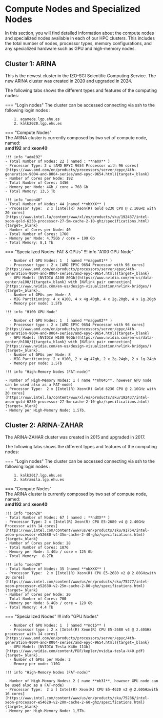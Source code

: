 # Compute Nodes and Specialized Nodes

In this section, you will find detailed information about the compute nodes and specialized nodes available in each of our HPC clusters. This includes the total number of nodes, processor types, memory configurations, and any specialized hardware such as GPU and high-memory nodes.


## Cluster 1: **ARINA**
This is the newest cluster in the IZO-SGI Scientific Computing Service.
The new ARINA cluster was created in 2020 and upgraded in 2024.

The following tabs shows the different types and features of the computing nodes:

=== "Login nodes"
    The cluster can be accessed connecting via ssh to the following login nodes :

        1. agamede.lgp.ehu.es
        2. kalk2020.lgp.ehu.es

=== "Compute Nodes"  
    The ARINA cluster is currently composed by two set of compute node, named:    
     **amd192** and **xeon40**

    !!! info "adm192"
    - Total Number of Nodes: 22 ( named : **naXX** )
    - Processor Type: 2 x [AMD EPYC 9654 Processor with 96 cores](https://www.amd.com/en/products/processors/server/epyc/4th-generation-9004-and-8004-series/amd-epyc-9654.html){target=_blank}
    - Number of Cores per Node: 192 
    - Total Number of Cores: 3456
    - Memory per Node: 4Gb / core = 768 Gb
    - Total Memory: 13,5 Tb

    !!! info "xeon40"
    - Total Number of Nodes: 44 (named **nhXXX** )
    - Processor Type:  2 x [Intel(R) Xeon(R) Gold 6230 CPU @ 2.10GHz with 20 cores](https://www.intel.la/content/www/xl/es/products/sku/192437/intel-xeon-gold-6230-processor-27-5m-cache-2-10-ghz/specifications.html){target=_blank}
    - Number of Cores per Node: 40 
    - Total Number of Cores: 1760
    - Memory per Node: 4,75Gb / core = 190 Gb
    - Total Memory: 8,1 Tb

=== "Specialized Nodes: FAT & GPUs"
    !!! info "A100 GPU Node"
      
      - Number of GPU Nodes: 1  ( named **nagpu01** )
      - Processor type : 2 x [AMD EPYC 9654 Processor with 96 cores](https://www.amd.com/en/products/processors/server/epyc/4th-generation-9004-and-8004-series/amd-epyc-9654.html){target=_blank}
      - GPU Model: [NVIDIA A100 80Gb](https://www.nvidia.com/en-us/data-center/a100/){target=_blank} with [NVlink pair connection](https://www.nvidia.com/en-us/design-visualization/nvlink-bridges/){target=_blank}. 
      - Number of GPUs per Node: 8
      - MIG Partitioning: 4 x A100, 4 x 4g.40gb, 4 x 2g.20gb, 4 x 1g.20gb 
      - Memory per node: 1.5Tb 

    !!! info "H100 GPU Node"
      
      - Number of GPU Nodes: 1  ( named **nagpu02** )
      - Processor type : 2 x [AMD EPYC 9654 Processor with 96 cores](https://www.amd.com/en/products/processors/server/epyc/4th-generation-9004-and-8004-series/amd-epyc-9654.html){target=_blank}
      - GPU Model: [NVIDIA H100 96Gb](https://www.nvidia.com/en-us/data-center/h100/){target=_blank} with [NVlink pair connection](https://www.nvidia.com/en-us/design-visualization/nvlink-bridges/){target=_blank}. 
      - Number of GPUs per Node: 8
      - MIG Partitioning: 2 x H100, 2 x 4g.47gb, 2 x 2g.24gb, 2 x 1g.24gb 
      - Memory per node: 1.5Tb 

    !!! info "High-Memory Nodes (FAT-node)" 

    - Number of High-Memory Nodes: 1 ( name **nh045**, however GPU node can be used also as a FAT-node)
    - Processor Type:  2 x [Intel(R) Xeon(R) Gold 6230 CPU @ 2.10GHz with 20 cores](https://www.intel.la/content/www/xl/es/products/sku/192437/intel-xeon-gold-6230-processor-27-5m-cache-2-10-ghz/specifications.html){target=_blank}
    - Memory per High-Memory Node: 1,5Tb.

## Cluster 2: **ARINA-ZAHAR**
The ARINA-ZAHAR cluster was created in 2015 and upgraded in 2017.

The following tabs shows the different types and features of the computing nodes:

=== "Login nodes" 
    The cluster can be accessed connecting via ssh to the following login nodes : 

        1. kalk2017.lgp.ehu.es
        2. katramila.lgp.ehu.es

=== "Compute Nodes"  
    The ARINA cluster is currently composed by two set of compute node, named:    
     **amd192** and **xeon40**

    !!! info "xeon28"
    - Total Number of Nodes: 67 ( named : **ndXX** )
    - Processor Type: 2 x [Intel(R) Xeon(R) CPU E5-2680 v4 @ 2.40GHz Processor with 14 cores](https://www.intel.com/content/www/us/en/products/sku/91754/intel-xeon-processor-e52680-v4-35m-cache-2-40-ghz/specifications.html){target=_blank}
    - Number of Cores per Node: 28 
    - Total Number of Cores: 1876
    - Memory per Node: 4.4Gb / core = 125 Gb
    - Total Memory:  8.2Tb

    !!! info "xeon20"
    - Total Number of Nodes: 35 (named **nbXXX** )
    - Processor Type:  2 x [Intel(R) Xeon(R) CPU E5-2680 v2 @ 2.80GHzwith 10 cores](https://www.intel.com/content/www/us/en/products/sku/75277/intel-xeon-processor-e52680-v2-25m-cache-2-80-ghz/specifications.html){target=_blank}
    - Number of Cores per Node: 20 
    - Total Number of Cores: 700
    - Memory per Node: 6.4Gb / core = 128 Gb
    - Total Memory: 4.4 Tb

=== "Specialized Nodes" 
    !!! info "GPU Nodes"
      
      - Number of GPU Nodes: 1  ( named **nd15** )
      - Processor type : 2 x [Intel(R) Xeon(R) CPU E5-2680 v4 @ 2.40GHz processor with 14 cores](https://www.amd.com/en/products/processors/server/epyc/4th-generation-9004-and-8004-series/amd-epyc-9654.html){target=_blank}
      - GPU Model: [NVIDIA Tesla K40m 11Gb](https://www.nvidia.com/content/PDF/kepler/nvidia-tesla-k40.pdf){target=_blank}. 
      - Number of GPUs per Node: 2 
      - Memory per node: 110G 

    !!! info "High-Memory Nodes (FAT-node)" 

    - Number of High-Memory Nodes: 2 ( name **nb31**, however GPU node can be used also as a FAT-node)
    - Processor Type:  2 x [ Intel(R) Xeon(R) CPU E5-4620 v2 @ 2.60GHzwith 16 cores](https://www.intel.com/content/www/us/en/products/sku/75286/intel-xeon-processor-e54620-v2-20m-cache-2-60-ghz/specifications.html){target=_blank}
    - Memory per High-Memory Node: 1,5Tb.
